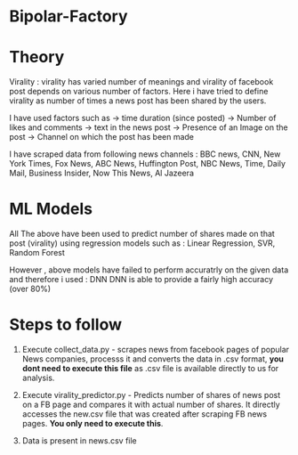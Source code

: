 # Bipolar-Factory
# Theory
Virality : virality has varied number of meanings and virality of facebook post depends on various number of factors. Here i have tried to define virality as number of times a news post has been shared by the users. 

I have used factors such as 
-> time duration (since posted) 
-> Number of likes and comments
-> text in the news post 
-> Presence of an Image on the post
-> Channel on which the post has been made

I have scraped data from following news channels : 
BBC news, 
CNN, 
New York Times, 
Fox News, 
ABC News, 
Huffington Post, 
NBC News, 
Time, 
Daily Mail, 
Business Insider, 
Now This News, 
Al Jazeera

# ML Models

All The above have been used to predict number of shares made on that post (virality) using regression models such as : 
Linear Regression, 
SVR, 
Random Forest

However , above models have failed to perform accuratrly on the given data and therefore i used : DNN
DNN is able to provide a fairly high accuracy (over 80%)

# Steps to follow

1. Execute collect_data.py - scrapes news from facebook pages of popular News companies, processs it and converts the data in .csv format, **you dont need to execute this file** as .csv file is available directly to us for analysis.

2. Execute virality_predictor.py - Predicts number of shares of news post on a FB page and compares it with actual number of shares. It directly accesses the new.csv file that was created after scraping FB news pages. **You only need to execute this**.

3. Data is present in news.csv file
